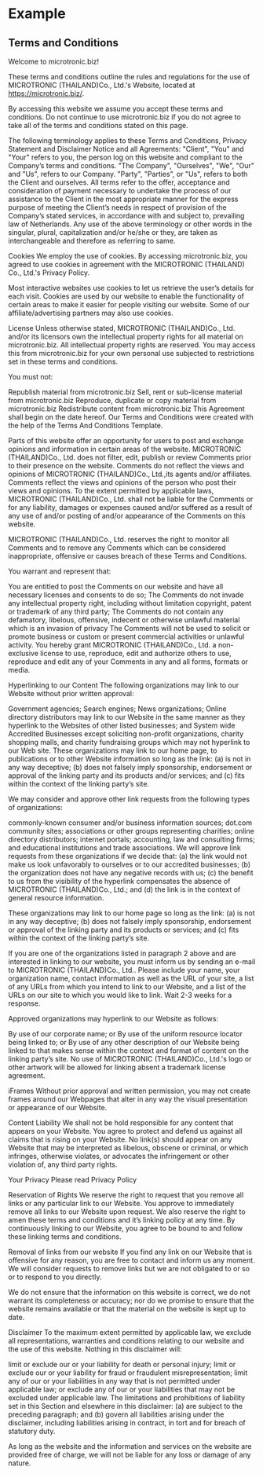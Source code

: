 # Example

## Terms and Conditions

Welcome to microtronic.biz!

These terms and conditions outline the rules and regulations for the use of MICROTRONIC (THAILAND)​Co., Ltd.'s Website, located at https://microtronic.biz/.

By accessing this website we assume you accept these terms and conditions. Do not continue to use microtronic.biz if you do not agree to take all of the terms and conditions stated on this page.

The following terminology applies to these Terms and Conditions, Privacy Statement and Disclaimer Notice and all Agreements: "Client", "You" and "Your" refers to you, the person log on this website and compliant to the Company’s terms and conditions. "The Company", "Ourselves", "We", "Our" and "Us", refers to our Company. "Party", "Parties", or "Us", refers to both the Client and ourselves. All terms refer to the offer, acceptance and consideration of payment necessary to undertake the process of our assistance to the Client in the most appropriate manner for the express purpose of meeting the Client’s needs in respect of provision of the Company’s stated services, in accordance with and subject to, prevailing law of Netherlands. Any use of the above terminology or other words in the singular, plural, capitalization and/or he/she or they, are taken as interchangeable and therefore as referring to same.

Cookies
We employ the use of cookies. By accessing microtronic.biz, you agreed to use cookies in agreement with the MICROTRONIC (THAILAND)​Co., Ltd.'s Privacy Policy.

Most interactive websites use cookies to let us retrieve the user’s details for each visit. Cookies are used by our website to enable the functionality of certain areas to make it easier for people visiting our website. Some of our affiliate/advertising partners may also use cookies.

License
Unless otherwise stated, MICROTRONIC (THAILAND)​Co., Ltd. and/or its licensors own the intellectual property rights for all material on microtronic.biz. All intellectual property rights are reserved. You may access this from microtronic.biz for your own personal use subjected to restrictions set in these terms and conditions.

You must not:

Republish material from microtronic.biz
Sell, rent or sub-license material from microtronic.biz
Reproduce, duplicate or copy material from microtronic.biz
Redistribute content from microtronic.biz
This Agreement shall begin on the date hereof. Our Terms and Conditions were created with the help of the Terms And Conditions Template.

Parts of this website offer an opportunity for users to post and exchange opinions and information in certain areas of the website. MICROTRONIC (THAILAND)​Co., Ltd. does not filter, edit, publish or review Comments prior to their presence on the website. Comments do not reflect the views and opinions of MICROTRONIC (THAILAND)​Co., Ltd.,its agents and/or affiliates. Comments reflect the views and opinions of the person who post their views and opinions. To the extent permitted by applicable laws, MICROTRONIC (THAILAND)​Co., Ltd. shall not be liable for the Comments or for any liability, damages or expenses caused and/or suffered as a result of any use of and/or posting of and/or appearance of the Comments on this website.

MICROTRONIC (THAILAND)​Co., Ltd. reserves the right to monitor all Comments and to remove any Comments which can be considered inappropriate, offensive or causes breach of these Terms and Conditions.

You warrant and represent that:

You are entitled to post the Comments on our website and have all necessary licenses and consents to do so;
The Comments do not invade any intellectual property right, including without limitation copyright, patent or trademark of any third party;
The Comments do not contain any defamatory, libelous, offensive, indecent or otherwise unlawful material which is an invasion of privacy
The Comments will not be used to solicit or promote business or custom or present commercial activities or unlawful activity.
You hereby grant MICROTRONIC (THAILAND)​Co., Ltd. a non-exclusive license to use, reproduce, edit and authorize others to use, reproduce and edit any of your Comments in any and all forms, formats or media.

Hyperlinking to our Content
The following organizations may link to our Website without prior written approval:

Government agencies;
Search engines;
News organizations;
Online directory distributors may link to our Website in the same manner as they hyperlink to the Websites of other listed businesses; and
System wide Accredited Businesses except soliciting non-profit organizations, charity shopping malls, and charity fundraising groups which may not hyperlink to our Web site.
These organizations may link to our home page, to publications or to other Website information so long as the link: (a) is not in any way deceptive; (b) does not falsely imply sponsorship, endorsement or approval of the linking party and its products and/or services; and (c) fits within the context of the linking party’s site.

We may consider and approve other link requests from the following types of organizations:

commonly-known consumer and/or business information sources;
dot.com community sites;
associations or other groups representing charities;
online directory distributors;
internet portals;
accounting, law and consulting firms; and
educational institutions and trade associations.
We will approve link requests from these organizations if we decide that: (a) the link would not make us look unfavorably to ourselves or to our accredited businesses; (b) the organization does not have any negative records with us; (c) the benefit to us from the visibility of the hyperlink compensates the absence of MICROTRONIC (THAILAND)​Co., Ltd.; and (d) the link is in the context of general resource information.

These organizations may link to our home page so long as the link: (a) is not in any way deceptive; (b) does not falsely imply sponsorship, endorsement or approval of the linking party and its products or services; and (c) fits within the context of the linking party’s site.

If you are one of the organizations listed in paragraph 2 above and are interested in linking to our website, you must inform us by sending an e-mail to MICROTRONIC (THAILAND)​Co., Ltd.. Please include your name, your organization name, contact information as well as the URL of your site, a list of any URLs from which you intend to link to our Website, and a list of the URLs on our site to which you would like to link. Wait 2-3 weeks for a response.

Approved organizations may hyperlink to our Website as follows:

By use of our corporate name; or
By use of the uniform resource locator being linked to; or
By use of any other description of our Website being linked to that makes sense within the context and format of content on the linking party’s site.
No use of MICROTRONIC (THAILAND)​Co., Ltd.'s logo or other artwork will be allowed for linking absent a trademark license agreement.

iFrames
Without prior approval and written permission, you may not create frames around our Webpages that alter in any way the visual presentation or appearance of our Website.

Content Liability
We shall not be hold responsible for any content that appears on your Website. You agree to protect and defend us against all claims that is rising on your Website. No link(s) should appear on any Website that may be interpreted as libelous, obscene or criminal, or which infringes, otherwise violates, or advocates the infringement or other violation of, any third party rights.

Your Privacy
Please read Privacy Policy

Reservation of Rights
We reserve the right to request that you remove all links or any particular link to our Website. You approve to immediately remove all links to our Website upon request. We also reserve the right to amen these terms and conditions and it’s linking policy at any time. By continuously linking to our Website, you agree to be bound to and follow these linking terms and conditions.

Removal of links from our website
If you find any link on our Website that is offensive for any reason, you are free to contact and inform us any moment. We will consider requests to remove links but we are not obligated to or so or to respond to you directly.

We do not ensure that the information on this website is correct, we do not warrant its completeness or accuracy; nor do we promise to ensure that the website remains available or that the material on the website is kept up to date.

Disclaimer
To the maximum extent permitted by applicable law, we exclude all representations, warranties and conditions relating to our website and the use of this website. Nothing in this disclaimer will:

limit or exclude our or your liability for death or personal injury;
limit or exclude our or your liability for fraud or fraudulent misrepresentation;
limit any of our or your liabilities in any way that is not permitted under applicable law; or
exclude any of our or your liabilities that may not be excluded under applicable law.
The limitations and prohibitions of liability set in this Section and elsewhere in this disclaimer: (a) are subject to the preceding paragraph; and (b) govern all liabilities arising under the disclaimer, including liabilities arising in contract, in tort and for breach of statutory duty.

As long as the website and the information and services on the website are provided free of charge, we will not be liable for any loss or damage of any nature.
